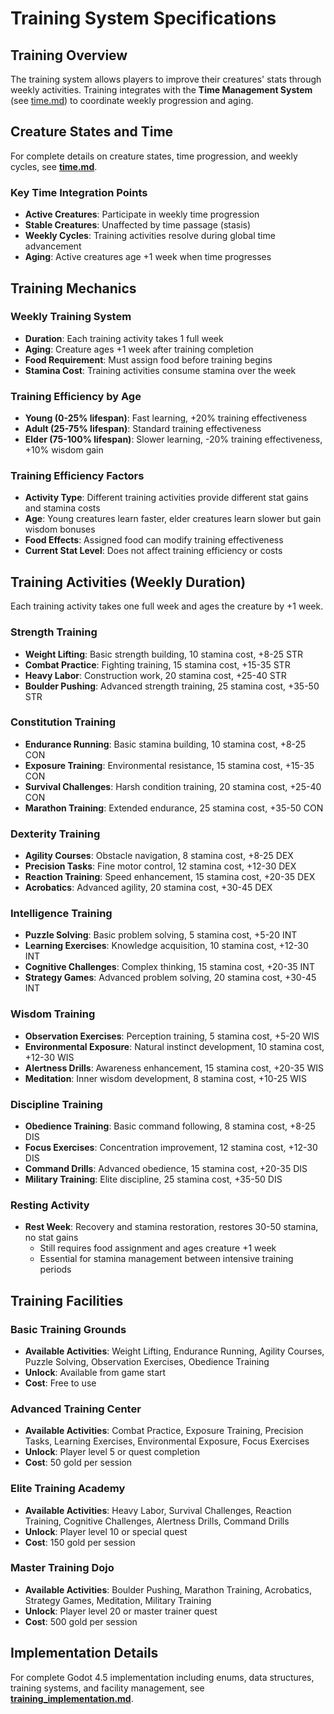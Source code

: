 # Training System Specifications

## Training Overview

The training system allows players to improve their creatures' stats through weekly activities. Training integrates with the **Time Management System** (see [time.md](time.md)) to coordinate weekly progression and aging.

## Creature States and Time

For complete details on creature states, time progression, and weekly cycles, see **[time.md](time.md)**.

### Key Time Integration Points
- **Active Creatures**: Participate in weekly time progression
- **Stable Creatures**: Unaffected by time passage (stasis)
- **Weekly Cycles**: Training activities resolve during global time advancement
- **Aging**: Active creatures age +1 week when time progresses

## Training Mechanics

### Weekly Training System
- **Duration**: Each training activity takes 1 full week
- **Aging**: Creature ages +1 week after training completion
- **Food Requirement**: Must assign food before training begins
- **Stamina Cost**: Training activities consume stamina over the week

### Training Efficiency by Age
- **Young (0-25% lifespan)**: Fast learning, +20% training effectiveness
- **Adult (25-75% lifespan)**: Standard training effectiveness
- **Elder (75-100% lifespan)**: Slower learning, -20% training effectiveness, +10% wisdom gain

### Training Efficiency Factors
- **Activity Type**: Different training activities provide different stat gains and stamina costs
- **Age**: Young creatures learn faster, elder creatures learn slower but gain wisdom bonuses
- **Food Effects**: Assigned food can modify training effectiveness
- **Current Stat Level**: Does not affect training efficiency or costs

## Training Activities (Weekly Duration)

Each training activity takes one full week and ages the creature by +1 week.

### Strength Training
- **Weight Lifting**: Basic strength building, 10 stamina cost, +8-25 STR
- **Combat Practice**: Fighting training, 15 stamina cost, +15-35 STR
- **Heavy Labor**: Construction work, 20 stamina cost, +25-40 STR
- **Boulder Pushing**: Advanced strength training, 25 stamina cost, +35-50 STR

### Constitution Training
- **Endurance Running**: Basic stamina building, 10 stamina cost, +8-25 CON
- **Exposure Training**: Environmental resistance, 15 stamina cost, +15-35 CON
- **Survival Challenges**: Harsh condition training, 20 stamina cost, +25-40 CON
- **Marathon Training**: Extended endurance, 25 stamina cost, +35-50 CON

### Dexterity Training
- **Agility Courses**: Obstacle navigation, 8 stamina cost, +8-25 DEX
- **Precision Tasks**: Fine motor control, 12 stamina cost, +12-30 DEX
- **Reaction Training**: Speed enhancement, 15 stamina cost, +20-35 DEX
- **Acrobatics**: Advanced agility, 20 stamina cost, +30-45 DEX

### Intelligence Training
- **Puzzle Solving**: Basic problem solving, 5 stamina cost, +5-20 INT
- **Learning Exercises**: Knowledge acquisition, 10 stamina cost, +12-30 INT
- **Cognitive Challenges**: Complex thinking, 15 stamina cost, +20-35 INT
- **Strategy Games**: Advanced problem solving, 20 stamina cost, +30-45 INT

### Wisdom Training
- **Observation Exercises**: Perception training, 5 stamina cost, +5-20 WIS
- **Environmental Exposure**: Natural instinct development, 10 stamina cost, +12-30 WIS
- **Alertness Drills**: Awareness enhancement, 15 stamina cost, +20-35 WIS
- **Meditation**: Inner wisdom development, 8 stamina cost, +10-25 WIS

### Discipline Training
- **Obedience Training**: Basic command following, 8 stamina cost, +8-25 DIS
- **Focus Exercises**: Concentration improvement, 12 stamina cost, +12-30 DIS
- **Command Drills**: Advanced obedience, 15 stamina cost, +20-35 DIS
- **Military Training**: Elite discipline, 25 stamina cost, +35-50 DIS

### Resting Activity
- **Rest Week**: Recovery and stamina restoration, restores 30-50 stamina, no stat gains
  - Still requires food assignment and ages creature +1 week
  - Essential for stamina management between intensive training periods

## Training Facilities

### Basic Training Grounds
- **Available Activities**: Weight Lifting, Endurance Running, Agility Courses, Puzzle Solving, Observation Exercises, Obedience Training
- **Unlock**: Available from game start
- **Cost**: Free to use

### Advanced Training Center
- **Available Activities**: Combat Practice, Exposure Training, Precision Tasks, Learning Exercises, Environmental Exposure, Focus Exercises
- **Unlock**: Player level 5 or quest completion
- **Cost**: 50 gold per session

### Elite Training Academy
- **Available Activities**: Heavy Labor, Survival Challenges, Reaction Training, Cognitive Challenges, Alertness Drills, Command Drills
- **Unlock**: Player level 10 or special quest
- **Cost**: 150 gold per session

### Master Training Dojo
- **Available Activities**: Boulder Pushing, Marathon Training, Acrobatics, Strategy Games, Meditation, Military Training
- **Unlock**: Player level 20 or master trainer quest
- **Cost**: 500 gold per session

## Implementation Details

For complete Godot 4.5 implementation including enums, data structures, training systems, and facility management, see **[training_implementation.md](training_implementation.md)**.